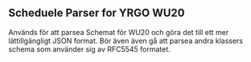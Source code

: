 ## Scheduele Parser for YRGO WU20

Används för att parsea Schemat för WU20 och göra det till ett mer lättillgängligt JSON format.
Bör även även gå att parsea andra klassers schema som använder sig av RFC5545 formatet.
